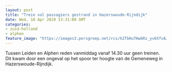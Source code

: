 ```yaml
---
layout: post
title: "Trein vol passagiers gestrand in Hazerswoude-Rijndijk"
date: Wed, 10 Apr 2019 13:31:00 GMT
categories: 
- zuid-holland 
- alphen 
feature_image: "https://images3.persgroep.net/rcs/hZfbHuTHw6Rz_yv6XfvAJXHAHcA/diocontent/145240217/_fitwidth/400/?appId=21791a8992982cd8da851550a453bd7f&quality=0.7"
---
```


Tussen Leiden en Alphen reden vanmiddag vanaf 14.30 uur geen treinen. Dit kwam door een ongeval op het spoor ter hoogte van de Gemeneweg in Hazerswoude-Rijndijk.
